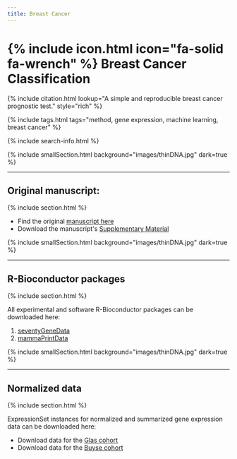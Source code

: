 ```yaml
---
title: Breast Cancer
---
```


# {% include icon.html icon="fa-solid fa-wrench" %} Breast Cancer Classification

{% include citation.html lookup="A simple and reproducible breast cancer prognostic test." style="rich" %}

{% include tags.html tags="method, gene expression, machine learning, breast cancer" %}

{% include search-info.html %}

{% include smallSection.html background="images/thinDNA.jpg" dark=true %}
***
## Original manuscript: 
{% include section.html %}

- Find the original [manuscript here](https://bmcgenomics.biomedcentral.com/articles/10.1186/1471-2164-14-336)
- Download the manuscript's [Supplementary Material](http://marchionnilab.org/data/breastTSP/Supplement.pdf)


{% include smallSection.html background="images/thinDNA.jpg" dark=true %}
***
## R-Bioconductor packages
{% include section.html %}

All experimental and software R-Bioconductor packages can be downloaded here:

1. [seventyGeneData](https://bioconductor.org/packages/release/data/experiment/html/seventyGeneData.html)
2. [mammaPrintData](https://bioconductor.org/packages/release/data/experiment/html/mammaPrintData.html)


{% include smallSection.html background="images/thinDNA.jpg" dark=true %}
***
## Normalized data
{% include section.html %}

ExpressionSet instances for normalized and summarized gene expression data can be downloaded here:

- Download data for the [Glas cohort](https://marchionnilab.org/data/breastTSP/glasEset.rda)
- Download data for the [Buyse cohort](https://marchionnilab.org/bdata/reastTSP/buyseEset.rda)


